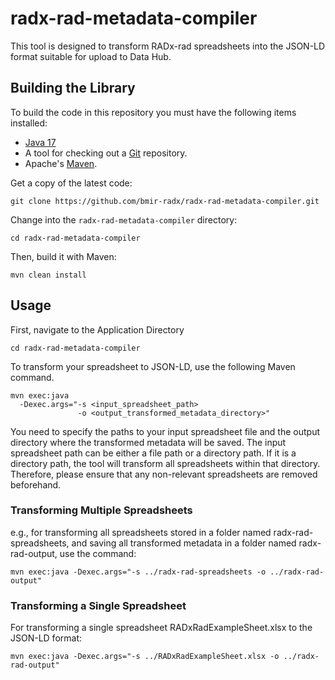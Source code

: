 # radx-rad-metadata-compiler
This tool is designed to transform RADx-rad spreadsheets into the JSON-LD format suitable for upload to Data Hub. 
## Building the Library
To build the code in this repository you must have the following items installed:

+ [Java 17](http://www.oracle.com/technetwork/java/javase/downloads/index.html)
+ A tool for checking out a [Git](http://git-scm.com/) repository.
+ Apache's [Maven](http://maven.apache.org/index.html).

Get a copy of the latest code:

    git clone https://github.com/bmir-radx/radx-rad-metadata-compiler.git

Change into the `radx-rad-metadata-compiler` directory:

    cd radx-rad-metadata-compiler

Then, build it with Maven:

    mvn clean install

## Usage
First, navigate to the Application Directory

    cd radx-rad-metadata-compiler

To transform your spreadsheet to JSON-LD, use the following Maven command. 
```
mvn exec:java 
  -Dexec.args="-s <input_spreadsheet_path> 
               -o <output_transformed_metadata_directory>"
```
You need to specify the paths to your input spreadsheet file and the output directory where the transformed metadata will be saved. The input spreadsheet path can be either a file path or a directory path. If it is a directory path, the tool will transform all spreadsheets within that directory. Therefore, please ensure that any non-relevant spreadsheets are removed beforehand.

### Transforming Multiple Spreadsheets
e.g., for transforming all spreadsheets stored in a folder named radx-rad-spreadsheets, and saving all transformed metadata in a folder named radx-rad-output, use the command:
```
mvn exec:java -Dexec.args="-s ../radx-rad-spreadsheets -o ../radx-rad-output"
```
### Transforming a Single Spreadsheet
For transforming a single spreadsheet RADxRadExampleSheet.xlsx to the JSON-LD format:
```
mvn exec:java -Dexec.args="-s ../RADxRadExampleSheet.xlsx -o ../radx-rad-output"
```
